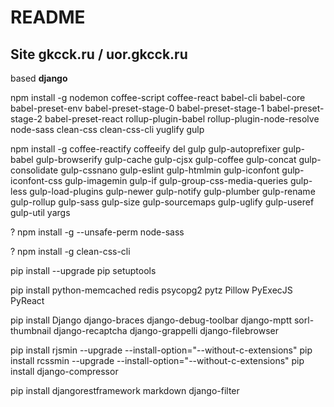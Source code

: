 README
=====

Site gkcck.ru / uor.gkcck.ru
-----

based **django**


npm install -g nodemon coffee-script coffee-react babel-cli babel-core babel-preset-env babel-preset-stage-0 babel-preset-stage-1 babel-preset-stage-2 babel-preset-react rollup-plugin-babel rollup-plugin-node-resolve node-sass clean-css clean-css-cli yuglify gulp

npm install -g coffee-reactify coffeeify del gulp gulp-autoprefixer gulp-babel gulp-browserify gulp-cache gulp-cjsx gulp-coffee gulp-concat gulp-consolidate gulp-cssnano gulp-eslint gulp-htmlmin gulp-iconfont gulp-iconfont-css gulp-imagemin gulp-if gulp-group-css-media-queries gulp-less gulp-load-plugins gulp-newer gulp-notify gulp-plumber gulp-rename gulp-rollup gulp-sass gulp-size gulp-sourcemaps gulp-uglify gulp-useref gulp-util yargs

? npm install -g --unsafe-perm node-sass

? npm install -g clean-css-cli


pip install --upgrade pip setuptools

pip install python-memcached redis psycopg2 pytz Pillow PyExecJS PyReact

pip install Django django-braces django-debug-toolbar django-mptt sorl-thumbnail django-recaptcha django-grappelli django-filebrowser

pip install rjsmin --upgrade --install-option="--without-c-extensions"
pip install rcssmin --upgrade --install-option="--without-c-extensions"
pip install django-compressor

pip install djangorestframework markdown django-filter
